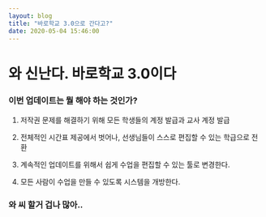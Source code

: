 ```yaml
---
layout: blog
title: "바로학교 3.0으로 간다고?"
date: 2020-05-04 15:46:00
---
```


# 와 신난다. 바로학교 3.0이다

### 이번 업데이트는 뭘 해야 하는 것인가?

1. 저작권 문제를 해결하기 위해 모든 학생들의 계정 발급과 교사 계정 발급

2. 전체적인 시간표 제공에서 벗어나, 선생님들이 스스로 편집할 수 있는 학급으로 전환

3. 계속적인 업데이트를 위해서 쉽게 수업을 편집할 수 있는 툴로 변경한다. 

4. 모든 사람이 수업을 만들 수 있도록 시스템을 개방한다.



### 와 씨 할거 겁나 많아..
